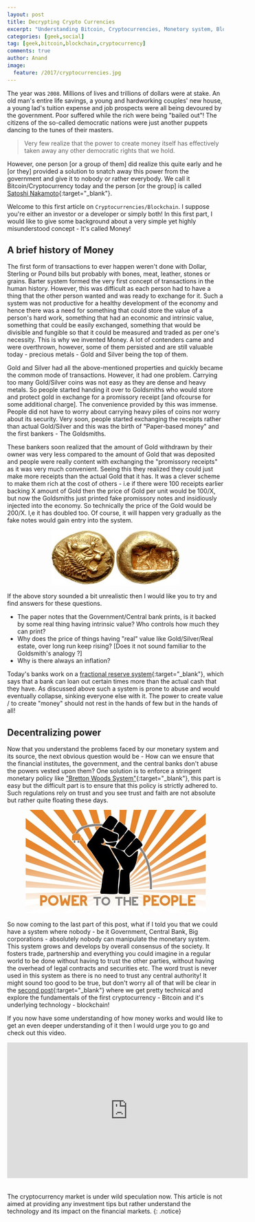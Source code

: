 ```yaml
---
layout: post
title: Decrypting Crypto Currencies
excerpt: "Understanding Bitcoin, Cryptocurrencies, Monetory system, Blockchain and more"
categories: [geek,social]
tag: [geek,bitcoin,blockchain,cryptocurrency]
comments: true
author: Anand
image:
  feature: /2017/cryptocurrencies.jpg
---
```



The year was `2008`. Millions of lives and trillions of dollars were at stake. An old man's entire life savings, a young and hardworking couples' new house, a young lad's tuition expense and job prospects were all being devoured by the government. Poor suffered while the rich were being "bailed out"! The citizens of the so-called democratic nations were just another puppets dancing to the tunes of their masters.

>Very few realize that the power to create money itself has effectively taken away any other democratic rights that we hold.

However, one person [or a group of them] did realize this quite early and he [or they] provided a solution to snatch away this power from the government and give it to nobody or rather everybody. We call it Bitcoin/Cryptocurrency today and the person [or the group] is called [Satoshi Nakamoto](https://bitcoin.org/bitcoin.pdf){:target="_blank"}.

Welcome to this first article on `Cryptocurrencies/Blockchain`. I suppose you're either an investor or a developer or simply both! In this first part, I would like to give some background about a very simple yet highly misunderstood concept - It's called Money!



## A brief history of Money
The first form of transactions to ever happen weren't done with Dollar, Sterling or Pound bills but probably with  bones, meat, leather, stones or grains. Barter system formed the very first concept of transactions in the human history. However, this was difficult as each person had to have a thing that the other person wanted and was ready to exchange for it. Such a system was not productive for a healthy development of the economy and hence there was a need for something that could store the value of a person's hard work, something that had an economic and intrinsic value, something that could be easily exchanged, something that would be divisible and fungible so that it could be measured and traded as per one's necessity. This is why we invented Money. A lot of contenders came and were overthrown, however, some of them persisted and are still valuable today - precious metals - Gold and Silver being the top of them.

Gold and Silver had all the above-mentioned properties and quickly became the common mode of transactions. However, it had one problem. Carrying too many Gold/Silver coins was not easy as they are dense and heavy metals. So people started handing it over to Goldsmiths who would store and protect gold in exchange for a promissory receipt [and ofcourse for some additional charge]. The convenience provided by this was immense. People did not have to worry about carrying heavy piles of coins nor worry about its security. Very soon, people started exchanging the receipts rather than actual Gold/Silver and this was the birth of "Paper-based money" and the first bankers - The Goldsmiths. 

These bankers soon realized that the amount of Gold withdrawn by their owner was very less compared to the amount of Gold that was deposited and people were really content with exchanging the "promissory receipts" as it was very much convenient. Seeing this they realized they could just make more receipts than the actual Gold that it has. It was a clever scheme to make them rich at the cost of others - i.e if there were 100 receipts earlier backing X amount of Gold then the price of Gold per unit would be 100/X, but now the Goldsmiths just printed fake promissory notes and insidiously injected into the economy. So technically the price of the Gold would be 200/X. I,e it has doubled too. Of course, it will happen very gradually as the fake notes would gain entry into the system.

<p align="center">
	<img src="/img/2017/gold-coins.jpg" alt="First money" />
</p>


If the above story sounded a bit unrealistic then I would like you to try and find answers for these questions.
- The paper notes that the Government/Central bank prints, is it backed by some real thing having intrinsic value? Who controls how much they can print?
- Why does the price of things having "real" value like Gold/Silver/Real estate, over long run keep rising? [Does it not sound familiar to the Goldsmith's analogy ?]
- Why is there always an inflation?

Today's banks work on a [fractional reserve system](https://www.investopedia.com/terms/f/fractionalreservebanking.asp){:target="_blank"}, which says that a bank can loan out certain times more than the actual cash that they have. As discussed above such a system is prone to abuse and would eventually collapse, sinking everyone else with it. The power to create value / to create "money" should not rest in the hands of few but in the hands of all!


## Decentralizing power
Now that you understand the problems faced by our monetary system and its source, the next obvious question would be - How can we ensure that the financial institutes, the government, and the central banks don't abuse the powers vested upon them? One solution is to enforce a stringent monetary policy like ["Bretton Woods System"](https://en.wikipedia.org/wiki/Bretton_Woods_system){:target="_blank"}, this part is easy but the difficult part is to ensure that this policy is strictly adhered to. Such regulations rely on trust and you see trust and faith are not absolute but rather quite floating these days.


<p align="center">
	<img src="/img/2017/decentralize.jpg" alt="Power to all" />
</p>

So now coming to the last part of this post, what if I told you that we could have a system where nobody - be it Government, Central Bank, Big corporations - absolutely nobody can manipulate the monetary system. This system grows and develops by overall consensus of the society. It fosters trade, partnership and everything you could imagine in a regular world to be done without having to trust the other parties, without having the overhead of legal contracts and securities etc. The word trust is never used in this system as there is no need to trust any central authority! It might sound too good to be true, but don't worry all of that will be clear in the [second post](/articles/2017-12/Understanding-Bitcoin){:target="_blank"} where we get pretty technical and explore the fundamentals of the first cryptocurrency - Bitcoin and it's underlying technology - blockchain!

If you now have some understanding of how money works and would like to get an even deeper understanding of it then I would urge you to go and check out this video.

<center><iframe width="560" height="315" src="https://www.youtube-nocookie.com/embed/iFDe5kUUyT0?rel=0" frameborder="0" gesture="media" allow="encrypted-media" allowfullscreen></iframe></center>

<br/>

The cryptocurrency market is under wild speculation now. This article is not aimed at providing any investment tips but rather understand the technology and its impact on the financial markets.
{: .notice}